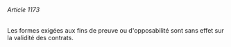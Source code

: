 ###### Article 1173

Les formes exigées aux fins de preuve ou d'opposabilité sont sans effet sur la validité des contrats.

